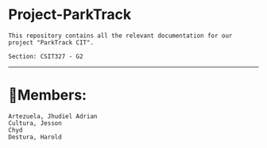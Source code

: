 # Project-ParkTrack
<code>This repository contains all the relevant documentation for our project "ParkTrack CIT". </code>

<code>Section: CSIT327 - G2</code>

---

# 💼Members:

<code>Artezuela, Jhudiel Adrian</code><br>
<code>Cultura, Jesson Chyd</code><br>
<code>Destura, Harold</code>

